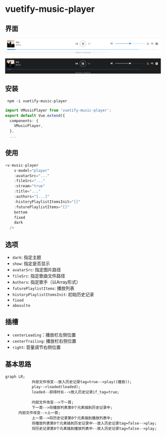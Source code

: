 # vuetify-music-player

## 界面

![image-20210625152524137](./Public/README/image-20210625152524137.png)

![image-20210625152541462](./Public/README/image-20210625152541462.png)

## 安装

```shell
 npm -i vuetify-music-player
```

```typescript
import VMusicPlayer from 'vuetify-music-player';
export default Vue.extend({
  components: {
    VMusicPlayer,
  },
  ...
```

## 使用

```typescript
<v-music-player
    v-model="player"
    :avatarSrc="..."
    :fileSrc="..."
    :stream="true"
    :title="..."
    :authors="[...]"
    :historyPlaylistItemsInit="[]"
    :futurePlaylistItems="[]"
    bottom
    fixed
    dark
  />
```

## 选项

* `dark`: 指定主题
* `show`: 指定是否显示
* `avatarSrc`: 指定图片路径
* `fileSrc`: 指定歌曲文件路径
* `Authors`: 指定歌手（以Array形式）
* `futurePlaylistItems`: 播放列表
* `historyPlaylistItemsInit`: 初始历史记录
* `fixed`
* `abosulte`

## 插槽

* `centerLeading`：播放栏左侧位置
* `centerTrailing`: 播放栏右侧位置
* `right`: 音量调节右侧位置


## 基本思路
```mermaid
graph LR;
			外部文件改变--放入历史记录tag=true-->play((播放));
			play-->loaded(loaded);
			loaded--获得时长-->放入历史记录if_tag=true;
			
			内部文件改变-->下一首;
			下一首-->将播放列表第0个元素插到历史记录中;
      内部文件改变-->上一首;
			上一首-->将历史记录第0个元素插到播放列表中;
			将播放列表第0个元素插到历史记录中--放入历史记录tag=false-->play;
			将历史记录第0个元素插到播放列表中--放入历史记录tag=false-->play;
```

